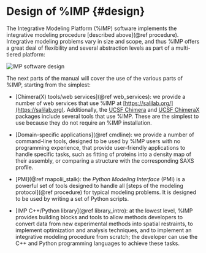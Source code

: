Design of %IMP {#design}
==============

The Integrative Modeling Platform (%IMP) software implements the
integrative modeling procedure [described above](@ref procedure).
Integrative modeling
problems vary in size and scope, and thus %IMP offers a great deal of
flexibility and several abstraction levels as part of a multi-tiered
platform:

<img class="textfigure" src="imp-design.png"
     alt="IMP software design">

The next parts of the manual will cover the use of the various parts of
%IMP, starting from the simplest:

 - [Chimera(X) tools/web services](@ref web_services):
   we provide a number of web services that
   use %IMP at [https://salilab.org/](https://salilab.org). Additionally,
   the [UCSF Chimera](https://www.cgl.ucsf.edu/chimera/) and
   [UCSF ChimeraX](https://www.rbvi.ucsf.edu/chimerax/) packages include
   several tools that use %IMP. These are the simplest to use because they
   do not require an %IMP installation.

 - [Domain-specific applications](@ref cmdline):
   we provide a number of command-line tools, designed to be used by %IMP
   users with no programming experience, that provide user-friendly
   applications to handle specific tasks, such as fitting of proteins into
   a density map of their assembly, or comparing a structure with the
   corresponding SAXS profile.

 - [PMI](@ref rnapolii_stalk):
   the _Python Modeling Interface_ (PMI) is a powerful set of tools designed
   to handle all [steps of the modeling protocol](@ref procedure) for
   typical modeling problems. It is designed to be used by writing a set of
   Python scripts.

 - [IMP C++/Python library](@ref library_intro): at the lowest level,
   %IMP provides building blocks and tools to allow methods developers to
   convert data from new experimental methods into spatial restraints,
   to implement optimization and analysis techniques, and to implement an
   integrative modeling procedure from scratch; the developer can use the
   C++ and Python programming languages to achieve these tasks.
